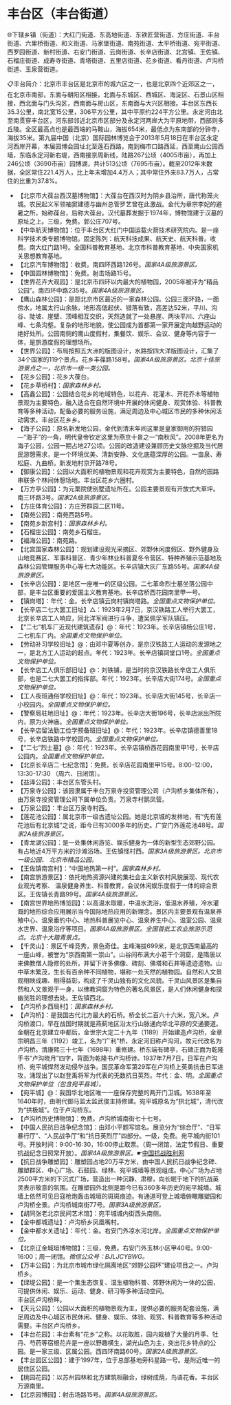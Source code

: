 # 丰台区（丰台街道）  
🌐下辖乡镇（街道）：大红门街道、东高地街道、东铁匠营街道、方庄街道、丰台街道、六里桥街道、和义街道、马家堡街道、南苑街道、太平桥街道、宛平街道、西罗园街道、新村街道、右安门街道、云岗街道、长辛店街道、北宫镇、王佐镇、石榴庄街道、成寿寺街道、青塔街道、五里店街道、花乡街道、看丹街道、卢沟桥街道、玉泉营街道。  
  
📋丰台简介：北京市丰台区是北京市的城六区之一，也是北京四个近郊区之一，在北京市南部，东面与朝阳区相接，北面与东城区、西城区、海淀区、石景山区相接，西北面与门头沟区，西南面与房山区，东南面与大兴区相接。丰台区东西长35.3公里，南北宽15公里，306平方公里，其中平原约224平方公里。永定河由北至南贯穿丰台区，河东部邻近北京市区部分及永定河两岸大为平原地带，西部则多丘陵。全区最高点也是最西端的马鞍山，海拔654米，最低点为东南部的分钟寺，海拔35米。第九届中国（北京）国际园林博览会于2013年5月18日在丰台区永定河西岸开幕，本届园博会园址北至莲石西路，南到梅市口路西延，西至鹰山公园西墙，东临永定河新右堤，西南接京周新线，陆路267公顷（4005市亩），再加上246公顷（3690市亩）园博湖，共计513公顷（7695市亩）。截至2012年末数据，全区常住221.4万人，比上年末增加4.4万人；其中常住外来83.7万人，占常住的比重为37.8%。   
  
* 【北京市大葆台西汉墓博物馆】：大葆台在西汉时为阴乡县治所，唐代称笼火城。农民起义军领袖窦建德与幽州总管罗艺曾在此激战。金代为章宗李妃的避暑之所，始称葆台，后称大葆台。汉代墓葬发掘于1974年，博物馆建于汉墓的原址之上。三级，免费。郭公庄707号。   
* 【中华航天博物馆】：位于丰台区大红门中国运载火箭技术研究院内。是一座科学技术类专题博物馆。固定陈列：航天科技成果、航天史、航天科普。收费。南大红门路1号。全国科普教育基地、北京市科普教育基地、中央国家机关思想教育基地。   
* 【北京汽车博物馆】：收费。南四环西路126号。*国家4A级旅游景区。*  
* 【中国园林博物馆】：免费。射击场路15号。   
* 【世界花卉大观园】：是北京市四环以内最大的植物园，2005年被评为“精品公园”。南四环中路235号。*国家4A级旅游景区。*  
* 【鹰山森林公园】：是距北京市区最近的一家森林公园。公园三面环路，一面傍水，地属太行山余脉，地形高低起伏、错落有致，高差达52米，平川、沟谷、陡坡、崖壁、顶峰相互交织，天然造就了一处悬崖、两块平川、六座山峰、七条沟壑。复杂的地形地貌，使公园成为首都第一家开展定向越野运动的绝好处所。公园南侧的鹰山度假村，集餐饮、娱乐、会议、健身等内容于一体，是旅游度假的理想场所。   
* 【世界公园】：布局按照五大洲的版图设计，水路按四大洋版图设计，汇集了34个国家的119个景点。花乡丰葆路158号。*国家4A级旅游景区。北京十佳旅游景点之一，北京市一级一类公园。*  
* 【花乡公园】：花乡大葆台。   
* 【花乡草桥村】：*国家森林乡村。*  
* 【高鑫公园】：公园结合花乡的地域特色，以花卉、花灌木、开花乔木等植物景观为主要特色，融入适合在自然环境中开展的休闲健身、观赏体验、科普教育等多种活动，配备必要的服务设施，满足周边及中心城区市民的多种休闲活动需求。丰台区花乡乡。   
* 【海子公园】：原名新发地公园，金代到清末年间这里是皇家御用的狩猎园—“海子”的一角，明代皇帝钦定这里为燕京十景之一“南秋风”。2008年更名为海子公园，公园一期占地27公顷。公园的改造建设兼顾历史文脉挖掘及当代居民游憩需求，是一个环境优美、清新安静、文化底蕴深厚的公园。一亩泉、寿松庭、九曲桥。新发地村京开路78号。   
* 【御康公园】：公园以大面积的植物景观和花卉观赏为主要特色，自然的园路串联多个林间休憩场地。丰台区花乡六圈村。   
* 【万方亭公园】：为元栗院使别墅遗址所在。公园主要景观有开放式大草坪。南三环路3号。*国家2A级旅游景区。*  
* 【方庄体育公园】：方庄芳群园二区11号。   
* 【南苑公园】：南苑西路5号。   
* 【南苑乡新宫村】：*国家森林乡村。*  
* 【石榴庄公园】：南苑乡石榴庄。   
* 【福海公园】：南苑路。   
* 【北宫国家森林公园】：规划建设观光采摘区、郊野休闲度假区、野外健身及山地竞赛区、军事科普区、青少年林业科普夏冬令营区、特种养殖示范基地及森林公园管理服务中心等七大功能区。长辛店镇大灰厂东路55号。*国家4A级旅游景区。*  
* 【长辛店公园】：是地区一座唯一的区级公园。二七革命烈士墓坐落公园中部，是丰台区重要的爱国主义教育基地。长辛店桥西花园南里甲一号。   
* 【镇岗塔】：年代：金。长辛店镇云岗村镇岗塔路。*全国重点文物保护单位。*  
* 【长辛店二七大罢工旧址】△：1923年2月7日，京汉铁路工人举行大罢工，北京长辛店工人响应，同北洋军阀进行斗争，遭吴佩孚军队镇压。   
* 【“二七”机车厂近现代建筑遗存】@：年代：1923年。长辛店镇杨公庄1号，二七机车厂内。*全国重点文物保护单位。*  
* 【劳动补习学校旧址】@：由邓中夏等创办，是京汉铁路工人运动的发源地之一，是北方工人运动的起点。年代：1923年。长辛店镇祠堂口1号。*全国重点文物保护单位。*  
* 【长辛店工人俱乐部旧址】@：刘铁铺，是当时的京汉铁路长辛店工人俱乐部，也是二七大罢工的指挥部。年代：1923年。长辛店大街174号。*全国重点文物保护单位。*  
* 【工人夜班通俗学校旧址】@：年代：1923年。长辛店大街145号，长辛店一小校园内。*全国重点文物保护单位。*  
* 【警察局驻地旧址】@：年代：1923年。长辛店大街196号，长辛店派出所院内，原为火神庙。*全国重点文物保护单位。*  
* 【长辛店留法勤工俭学预备班旧址】@：年代：1923年。长辛店镇德善里18号，长辛店铁路中学校园内。*全国重点文物保护单位。*  
* 【“二七”烈士墓】@：年代：1923年。长辛店镇桥西花园南里甲1号，长辛店公园内。*全国重点文物保护单位。*  
* 【北京长辛店二·七纪念馆】：免费。长辛店花园南里甲15号。8:00-12:00，13:30-17:30 （周六、日闭馆）。   
* 【益泽公园】：丰台区东管头村。   
* 【万泉寺公园】：该园隶属于丰台万泉寺投资管理公司（卢沟桥乡集体所有），由万泉寺投资管理公司下属单位负责。万泉寺村鹅凤营。   
* 【万泉公园】：丰台区万泉寺村西。   
* 【莲花池公园】：属北京市一级古遗址公园。她是北京城的发祥地，有“先有莲花池后有北京城”之说，距今已有3000多年的历史。广安门外莲花池48号。*国家2A级旅游景区。*  
* 【青龙湖公园】：是一处集休闲游览、娱乐健身为一体的新型生态郊野公园。有占地近4万平方米的沙滩浴场。王佐镇怪村西。*国家3A级旅游景区。北京市一级公园、 北京市精品公园。*  
* 【王佐镇南宫村】：“中国地热第一村”。*国家森林乡村。*  
* 【南宫旅游景区】：依托地热资源兴建的集社会主义新农村风貌展现、现代农业观光考察、 温泉健身养生、科普教育，会议休闲娱乐度假于一体的综合景区。王佐镇长青路99号。*国家4A级旅游景区。*  
* 【南宫世界地热博览园】：以高温水取暖，中温水洗浴，低温水养殖，冷水灌溉的地热综合应用展示当今国际地热应用的新理念。景区内主要景观有温泉养殖中心、温泉垂钓中心、地热科普展览中心、温泉养生中心、温室公园、温泉水世界、温泉浴疗等项目。*国家4A级旅游景区。全国首批工农业旅游示范点。北京十大踏青景点。*  
* 【千灵山】：景区千峰竞秀，景色奇佳。主峰海拔699米，是北京西南最高的一座山峰，被誉为“京西南第一崇山”。山谷间布满大小若干个洞窟，是隋唐以来佛教僧人隐修的处所，并留下许多佛像、碑刻、佛塔和石井等遗迹遗物。山中草木繁茂，生长有百余种不同植物，堪称一处天然的植物园。自然和人文景观相映成趣、相得益彰，构成了千灵山独有的文化风貌。千灵山风景区是集自然和人文景观于一身，以佛教洞窟为特色的著名风景区，是人们休闲健身和探幽览胜的理想去处。王佐镇西北。   
* 【卢沟桥乡西局村】：*国家森林乡村。*  
* 【卢沟桥】：是我国古代北方最大的石桥。桥全长二百六十六米，宽八米。卢沟桥渡口，早在战国时期就是燕蓟地区沿太行山脉通向华北平原的交通要道。金朝在北京建立中都后，金世宗大定二十九年（1189）开始建造卢沟桥，金章宗明昌三年（1192）竣工，名为“广利”桥，永定河旧称卢沟河，故元代改名为卢沟桥。清康熙三十七年（1698年）重修建。桥东端有碑亭，石碑正面为乾隆手书“卢沟晓月”四字，背面为乾隆书卢沟桥诗。1937年7月7日，日军在卢沟桥、宛平城悍然发动侵华战争。国民革命军第29军在卢沟桥上英勇抗击日军进攻，涌现出了以赵登禹将军为代表的无数抗日英烈。年代：金、明。*全国重点文物保护单位（包含宛平县城）。*  
* 【宛平城】@：我国华北地区唯一一座保存完整的两开门卫城。1638年至1640年时，由明代御马监太监武俊主持修建。宛平城原名为“拱北城”，清代改为“拱极城”。位于卢沟桥东。   
* 【卢沟桥历史博物馆】：免费。卢沟桥城南街七十七号。   
* 【中国人民抗日战争纪念馆】：由邓小平题写馆名。展览分为“综合厅”、“日军暴行厅”、“人民战争厅”和“抗日英烈厅”四部分。一级，免费。宛平城内街101号。开放时间：9:00-16:30，16:00停止取票。（周一闭馆，法定节假日、重要抗战纪念日照常开放）。*国家4A级旅游景区。*☛[中国抗战胜利网](http://www.1937china.com)
* 【抗日战争雕塑园】：雕塑园占地20万平方米，由中国人民抗日战争纪念碑、雕塑群区、中心广场、石鼓园、绿林、宛平城墙等景观组成。中心广场为占地2500平方米的下沉式广场，营造出一种沉静、肃穆，向长眠于地下的抗战英灵表示敬意的氛围。在雕塑园外北侧是距今已有360多年历史的宛平城墙。城墙上依然可见日寇枪炮轰击城垣的斑斑痕迹。有通道可登上城墙俯瞰雕塑园和卢沟桥全景。卢沟桥城南街77号。*国家3A级旅游景区。*  
* 【胡同张老北京民间艺术馆】：宛平城城内街西头南侧。   
* 【金中都城遗址】：卢沟桥乡凤凰嘴村。   
* 【金中都水关遗址】：年代：金。右安门外凉水河北岸。*全国重点文物保护单位。*  
* 【北京辽金城垣博物馆】：三级，免费。右安门外玉林小区甲40号。9:00-16:00；周一闭馆。*微信公众号：BJLJCYBWG。*  
* 【万丰公园】：为北京市城市绿化隔离地区“郊野公园环”建设项目之一。卢沟桥乡。   
* 【绿堤公园】：是一个集生态恢复、湿生植物科普、郊野休闲为一体的公园，可提供休闲、娱乐、运动、健身、研习等多种活动空间。   
丰台区卢沟桥畔。   
* 【天元公园】：公园以大面积的植物景观为主，提供必要的服务配套设施，满足周边及中心城区市民休闲、健身、娱乐、体验、观赏、科普教育等多种活动需要。丰台区卢沟桥乡。   
* 【丰台花园】：丰台素有“花乡”之称。以花取胜，园内栽植了大量的月季、牡丹、芍药等宿根花卉是一座以野趣横生，湖光山色为主，突出花乡特点的公园。是一家三级、区属公园。西四环南路60号。*国家2A级旅游景区。*  
* 【丰台园区公园】：建于1997年，位于总部基地旁科星路一号。是附近唯一的居住区公园。   
* 【桃园花园】：以苏州园林和北方建筑相融合，绿树成荫，鸟语花香。丰台区万源南里。   
* 【北京园博园】：射击场路15号。*国家4A级旅游景区。*  